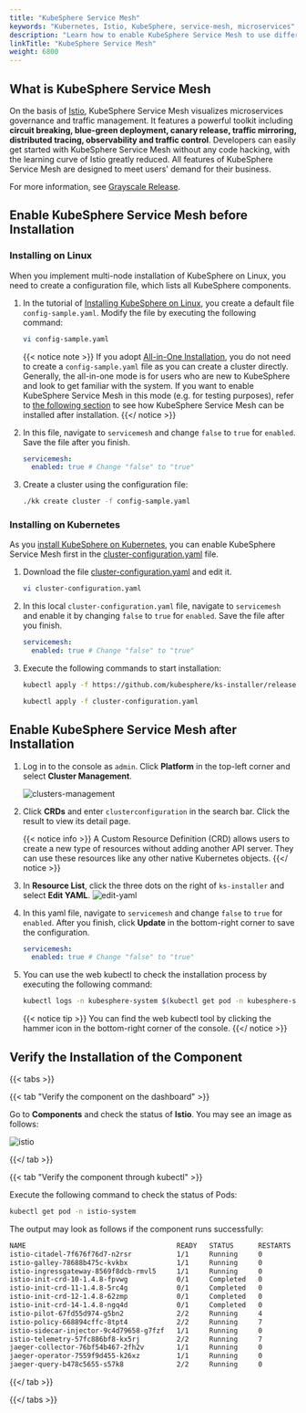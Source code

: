 ```yaml
---
title: "KubeSphere Service Mesh"
keywords: "Kubernetes, Istio, KubeSphere, service-mesh, microservices"
description: "Learn how to enable KubeSphere Service Mesh to use different traffic management strategies for microservices governance."
linkTitle: "KubeSphere Service Mesh"
weight: 6800
---
```


## What is KubeSphere Service Mesh

On the basis of [Istio](https://istio.io/), KubeSphere Service Mesh visualizes microservices governance and traffic management. It features a powerful toolkit including **circuit breaking, blue-green deployment, canary release, traffic mirroring, distributed tracing, observability and traffic control**. Developers can easily get started with KubeSphere Service Mesh without any code hacking, with the learning curve of Istio greatly reduced. All features of KubeSphere Service Mesh are designed to meet users' demand for their business.

For more information, see [Grayscale Release](../../project-user-guide/grayscale-release/overview/).

## Enable KubeSphere Service Mesh before Installation

### Installing on Linux

When you implement multi-node installation of KubeSphere on Linux, you need to create a configuration file, which lists all KubeSphere components.

1. In the tutorial of [Installing KubeSphere on Linux](../../installing-on-linux/introduction/multioverview/), you create a default file `config-sample.yaml`. Modify the file by executing the following command:

    ```bash
    vi config-sample.yaml
    ```

    {{< notice note >}}
If you adopt [All-in-One Installation](../../quick-start/all-in-one-on-linux/), you do not need to create a `config-sample.yaml` file as you can create a cluster directly. Generally, the all-in-one mode is for users who are new to KubeSphere and look to get familiar with the system. If you want to enable KubeSphere Service Mesh in this mode (e.g. for testing purposes), refer to [the following section](#enable-service-mesh-after-installation) to see how KubeSphere Service Mesh can be installed after installation.
    {{</ notice >}}

2. In this file, navigate to `servicemesh` and change `false` to `true` for `enabled`. Save the file after you finish.

    ```yaml
    servicemesh:
      enabled: true # Change "false" to "true"
    ```

3. Create a cluster using the configuration file:

    ```bash
    ./kk create cluster -f config-sample.yaml
    ```

### **Installing on Kubernetes**

As you [install KubeSphere on Kubernetes](../../installing-on-kubernetes/introduction/overview/), you can enable KubeSphere Service Mesh first in the [cluster-configuration.yaml](https://github.com/kubesphere/ks-installer/releases/download/v3.0.0/cluster-configuration.yaml) file.

1. Download the file [cluster-configuration.yaml](https://github.com/kubesphere/ks-installer/releases/download/v3.0.0/cluster-configuration.yaml) and edit it.

    ```bash
    vi cluster-configuration.yaml
    ```

2. In this local `cluster-configuration.yaml` file, navigate to `servicemesh` and enable it by changing `false` to `true` for `enabled`. Save the file after you finish.

    ```yaml
    servicemesh:
      enabled: true # Change "false" to "true"
    ```

3. Execute the following commands to start installation:

    ```bash
    kubectl apply -f https://github.com/kubesphere/ks-installer/releases/download/v3.0.0/kubesphere-installer.yaml

    kubectl apply -f cluster-configuration.yaml
    ```

## Enable KubeSphere Service Mesh after Installation

1. Log in to the console as `admin`. Click **Platform** in the top-left corner and select **Cluster Management**.
   
    ![clusters-management](/images/docs/enable-pluggable-components/kubesphere-service-mesh/clusters-management.png)
    
2. Click **CRDs** and enter `clusterconfiguration` in the search bar. Click the result to view its detail page.

    {{< notice info >}}
A Custom Resource Definition (CRD) allows users to create a new type of resources without adding another API server. They can use these resources like any other native Kubernetes objects.
    {{</ notice >}}

3. In **Resource List**, click the three dots on the right of `ks-installer` and select **Edit YAML**.
    ![edit-yaml](/images/docs/enable-pluggable-components/kubesphere-service-mesh/edit-yaml.png)

4. In this yaml file, navigate to `servicemesh` and change `false` to `true` for `enabled`. After you finish, click **Update** in the bottom-right corner to save the configuration.

    ```yaml
    servicemesh:
      enabled: true # Change "false" to "true"
    ```

5. You can use the web kubectl to check the installation process by executing the following command:

    ```bash
    kubectl logs -n kubesphere-system $(kubectl get pod -n kubesphere-system -l app=ks-install -o jsonpath='{.items[0].metadata.name}') -f
    ```

    {{< notice tip >}}
You can find the web kubectl tool by clicking the hammer icon in the bottom-right corner of the console.
    {{</ notice >}}

## Verify the Installation of the Component

{{< tabs >}}

{{< tab "Verify the component on the dashboard" >}}

Go to **Components** and check the status of **Istio**. You may see an image as follows:

![istio](/images/docs/enable-pluggable-components/kubesphere-service-mesh/istio.png)

{{</ tab >}}

{{< tab "Verify the component through kubectl" >}}

Execute the following command to check the status of Pods:

```bash
kubectl get pod -n istio-system
```

The output may look as follows if the component runs successfully:

```bash
NAME                                     READY   STATUS      RESTARTS   AGE
istio-citadel-7f676f76d7-n2rsr           1/1     Running     0          1h29m
istio-galley-78688b475c-kvkbx            1/1     Running     0          1h29m
istio-ingressgateway-8569f8dcb-rmvl5     1/1     Running     0          1h29m
istio-init-crd-10-1.4.8-fpvwg            0/1     Completed   0          1h43m
istio-init-crd-11-1.4.8-5rc4g            0/1     Completed   0          1h43m
istio-init-crd-12-1.4.8-62zmp            0/1     Completed   0          1h43m
istio-init-crd-14-1.4.8-ngq4d            0/1     Completed   0          1h43m
istio-pilot-67fd55d974-g5bn2             2/2     Running     4          1h29m
istio-policy-668894cffc-8tpt4            2/2     Running     7          1h29m
istio-sidecar-injector-9c4d79658-g7fzf   1/1     Running     0          1h29m
istio-telemetry-57fc886bf8-kx5rj         2/2     Running     7          1h29m
jaeger-collector-76bf54b467-2fh2v        1/1     Running     0          1h17m
jaeger-operator-7559f9d455-k26xz         1/1     Running     0          1h29m
jaeger-query-b478c5655-s57k8             2/2     Running     0          1h17m
```

{{</ tab >}}

{{</ tabs >}}
